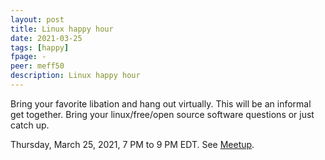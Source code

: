 ```yaml
---
layout: post
title: Linux happy hour
date: 2021-03-25
tags: [happy]
fpage: -
peer: meff50
description: Linux happy hour
---
```

Bring your favorite libation and hang out virtually. This will be an informal get together. Bring your linux/free/open source software questions or just catch up.

Thursday, March 25, 2021, 7 PM to 9 PM EDT. See [Meetup]({{site.meetupurl}}).
